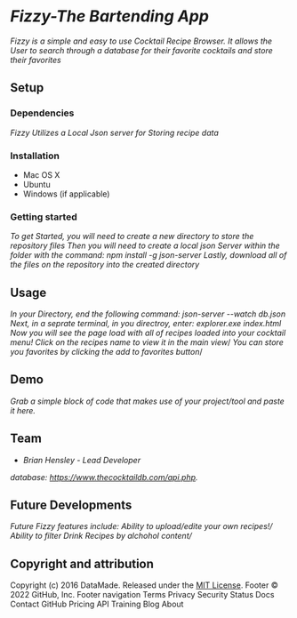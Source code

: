 # _Fizzy-The Bartending App_

_Fizzy is a simple and easy to use Cocktail Recipe Browser. It allows the User to search through a database for their favorite cocktails and store their favorites_

## Setup

### Dependencies

_Fizzy Utilizes a Local Json server for Storing recipe data_

### Installation

- Mac OS X
- Ubuntu
- Windows (if applicable)

### Getting started

_To get Started, you will need to create a new directory to store the repository files_
_Then you will need to create a local json Server within the folder with the command: npm install -g json-server_
_Lastly, download all of the files on the repository into the created directory_

## Usage

_In your Directory, end the following command: json-server --watch db.json_
_Next, in a seprate terminal, in you directroy, enter: explorer.exe index.html_
_Now you will see the page load with all of recipes loaded into your cocktail menu!_
_Click on the recipes name to view it in the main view_/
_You can store you favorites by clicking the add to favorites button_/

## Demo

_Grab a simple block of code that makes use of your project/tool and paste it here._

## Team

- _Brian Hensley - Lead Developer_

_database: https://www.thecocktaildb.com/api.php._

## Future Developments

_Future Fizzy features include: Ability to upload/edite your own recipes!/ Ability to filter Drink Recipes by alchohol content/_

## Copyright and attribution

Copyright (c) 2016 DataMade. Released under the [MIT License](https://github.com/datamade/your-repo-here/blob/master/LICENSE).
Footer
© 2022 GitHub, Inc.
Footer navigation
Terms
Privacy
Security
Status
Docs
Contact GitHub
Pricing
API
Training
Blog
About
